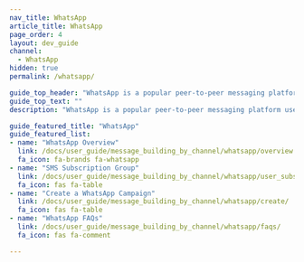 ```yaml
---
nav_title: WhatsApp
article_title: WhatsApp
page_order: 4
layout: dev_guide
channel:
  - WhatsApp
hidden: true
permalink: /whatsapp/

guide_top_header: "WhatsApp is a popular peer-to-peer messaging platform used across the world offering conversation based messaging for businesses. The WhatsApp messaging channel offers a direct way to reach users and customers on the WhatsApp platform."
guide_top_text: ""
description: "WhatsApp is a popular peer-to-peer messaging platform used across the world offering conversation based messaging for businesses. The WhatsApp messaging channel offers a direct way to reach users and customers on the WhatsApp platform."

guide_featured_title: "WhatsApp"
guide_featured_list:
- name: "WhatsApp Overview"
  link: /docs/user_guide/message_building_by_channel/whatsapp/overview
  fa_icon: fa-brands fa-whatsapp
- name: "SMS Subscription Group"
  link: /docs/user_guide/message_building_by_channel/whatsapp/user_subscription/
  fa_icon: fas fa-table
- name: "Create a WhatsApp Campaign"
  link: /docs/user_guide/message_building_by_channel/whatsapp/create/
  fa_icon: fas fa-table
- name: "WhatsApp FAQs"
  link: /docs/user_guide/message_building_by_channel/whatsapp/faqs/
  fa_icon: fas fa-comment

---
```

